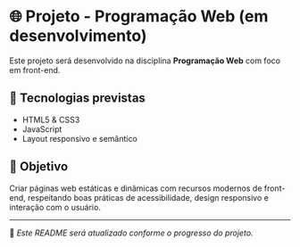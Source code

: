 # 🌐 Projeto - Programação Web (em desenvolvimento)

Este projeto será desenvolvido na disciplina **Programação Web** com foco em front-end.

## 🧰 Tecnologias previstas

- HTML5 & CSS3
- JavaScript
- Layout responsivo e semântico

## 📌 Objetivo

Criar páginas web estáticas e dinâmicas com recursos modernos de front-end, respeitando boas práticas de acessibilidade, design responsivo e interação com o usuário.

---

📁 *Este README será atualizado conforme o progresso do projeto.*
